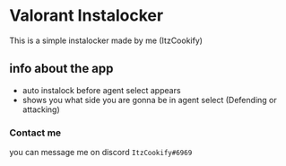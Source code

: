 # Valorant Instalocker
This is a simple instalocker made by me (ItzCookify)

## info about the app
- auto instalock before agent select appears
- shows you what side you are gonna be in agent select (Defending or attacking)

### Contact me
you can message me on discord `ItzCookify#6969`